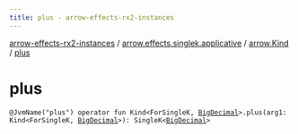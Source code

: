 ```yaml
---
title: plus - arrow-effects-rx2-instances
---
```


[arrow-effects-rx2-instances](../../index.html) / [arrow.effects.singlek.applicative](../index.html) / [arrow.Kind](index.html) / [plus](./plus.html)

# plus

`@JvmName("plus") operator fun Kind<ForSingleK, `[`BigDecimal`](http://docs.oracle.com/javase/6/docs/api/java/math/BigDecimal.html)`>.plus(arg1: Kind<ForSingleK, `[`BigDecimal`](http://docs.oracle.com/javase/6/docs/api/java/math/BigDecimal.html)`>): SingleK<`[`BigDecimal`](http://docs.oracle.com/javase/6/docs/api/java/math/BigDecimal.html)`>`